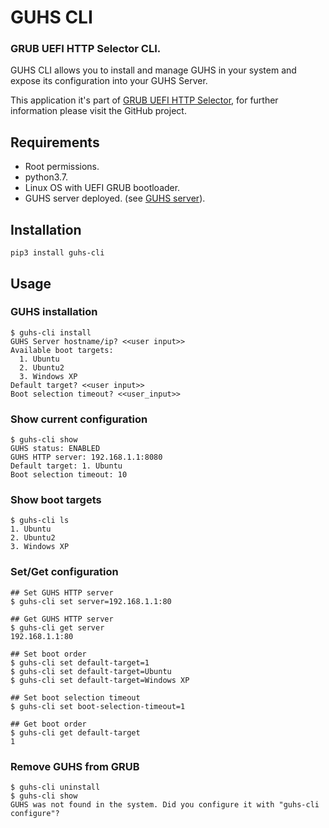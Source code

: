 # GUHS CLI

### GRUB UEFI HTTP Selector CLI.
GUHS CLI allows you to install and manage GUHS in your system and expose its configuration into your GUHS Server.

This application it's part of [GRUB UEFI HTTP Selector](https://github.com/jamofer/grub-uefi-http-selector), for
further information please visit the GitHub project.

## Requirements
* Root permissions.
* python3.7.
* Linux OS with UEFI GRUB bootloader.
* GUHS server deployed. (see [GUHS server](https://github.com/jamofer/guhs-server)).

## Installation
```shell
pip3 install guhs-cli
```

## Usage
### GUHS installation
```shell
$ guhs-cli install
GUHS Server hostname/ip? <<user input>>
Available boot targets:
  1. Ubuntu
  2. Ubuntu2
  3. Windows XP
Default target? <<user input>>
Boot selection timeout? <<user_input>>
```

### Show current configuration
```shell
$ guhs-cli show
GUHS status: ENABLED
GUHS HTTP server: 192.168.1.1:8080
Default target: 1. Ubuntu
Boot selection timeout: 10
```

### Show boot targets
```shell
$ guhs-cli ls
1. Ubuntu
2. Ubuntu2
3. Windows XP
```

### Set/Get configuration
```shell
## Set GUHS HTTP server
$ guhs-cli set server=192.168.1.1:80

## Get GUHS HTTP server
$ guhs-cli get server
192.168.1.1:80

## Set boot order
$ guhs-cli set default-target=1
$ guhs-cli set default-target=Ubuntu
$ guhs-cli set default-target=Windows XP

## Set boot selection timeout
$ guhs-cli set boot-selection-timeout=1

## Get boot order
$ guhs-cli get default-target
1
```

### Remove GUHS from GRUB
```shell
$ guhs-cli uninstall
$ guhs-cli show
GUHS was not found in the system. Did you configure it with "guhs-cli configure"?
```